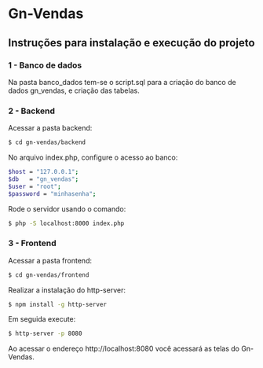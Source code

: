 
# Gn-Vendas

## Instruções para instalação e execução do projeto

### 1 - Banco de dados
Na pasta banco_dados tem-se o script.sql para a criação do banco de dados gn_vendas, e criação das tabelas.

### 2 - Backend
Acessar a pasta backend:
```sh
$ cd gn-vendas/backend
```

No arquivo index.php, configure o acesso ao banco:

```sh
$host = "127.0.0.1";
$db   = "gn_vendas";
$user = "root";
$password = "minhasenha";
```
Rode o servidor usando o comando:
```sh
$ php -S localhost:8000 index.php
```
### 3 - Frontend
Acessar a pasta frontend:
```sh
$ cd gn-vendas/frontend
```
Realizar a instalação do http-server:

```sh
$ npm install -g http-server
```
Em seguida execute:
```sh
$ http-server -p 8080
```

Ao acessar o endereço http://localhost:8080 você acessará as telas do Gn-Vendas.